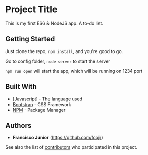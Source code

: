 # Project Title

This is my first ES6 & NodeJS app. A to-do list.

## Getting Started

Just clone the repo, ```npm install```, and you're good to go.

Go to config folder, ```node server``` to start the server

```npm run open``` will start the app, which will be running on 1234 port

## Built With

* [Javascript] - The language used
* [Bootstrap](https://getbootstrap.com) - CSS Framework
* [NPM](https://www.npmjs.com/) - Package Manager

## Authors

* **Francisco Junior** (https://github.com/fcojr)

See also the list of [contributors](https://github.com/todo-list/contributors) who participated in this project.